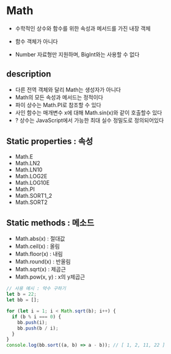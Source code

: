# Math

- 수학적인 상수와 함수를 위한 속성과 메서드를 가진 내장 객체

- 함수 객체가 아니다

- Number 자료형만 지원하며, BigInt와는 사용할 수 없다

## description

- 다른 전역 객체와 달리 Math는 생성자가 아니다
- Math의 모든 속성과 메서드는 정적이다
- 파이 상수는 Math.PI로 참조할 수 있다
- 사인 함수는 매개변수 x에 대해 Math.sin(x)와 같이 호출할수 있다
- ? 상수는 JavaScript에서 가능한 최대 실수 정밀도로 정의되어있다

## Static properties : 속성

- Math.E
- Math.LN2
- Math.LN10
- Math.LOG2E
- Math.LOG10E
- Math.PI
- Math.SORT1_2
- Math.SORT2

## Static methods : 메소드

- Math.abs(x) : 절대값
- Math.ceil(x) : 올림
- Math.floor(x) : 내림
- Math.round(x) : 반올림
- Math.sqrt(x) : 제곱근
- Math.pow(x, y) : x의 y제곱근

```js
// 사용 예시 : 약수 구하기
let b = 22;
let bb = [];

for (let i = 1; i < Math.sqrt(b); i++) {
  if (b % i === 0) {
    bb.push(i);
    bb.push(b / i);
  }
}
console.log(bb.sort((a, b) => a - b)); // [ 1, 2, 11, 22 ]
```
